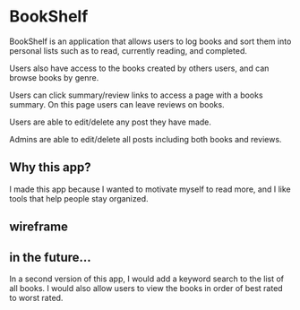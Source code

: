 # BookShelf 
BookShelf is an application that allows users to log books and sort them into personal lists such as to read, currently reading, and completed. 

Users also have access to the books created by others users, and can browse books by genre.

Users can click summary/review links to access a page with a books summary. On this page users can leave reviews on books.

Users are able to edit/delete any post they have made.

Admins are able to edit/delete all posts including both books and reviews. 

## Why this app? 

I made this app because I wanted to motivate myself to read more, and I like tools that help people stay organized. 

## wireframe 


## in the future...

In a second version of this app, I would add a keyword search to the list of all books. 
I would also allow users to view the books in order of best rated to worst rated. 
